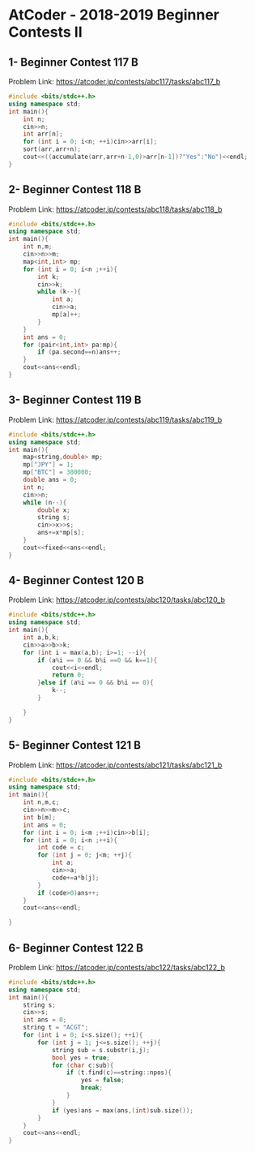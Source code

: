 # AtCoder - 2018-2019 Beginner Contests II
## 1-	Beginner Contest 117 B
Problem Link:
https://atcoder.jp/contests/abc117/tasks/abc117_b
```cpp
#include <bits/stdc++.h>
using namespace std;
int main(){
    int n;
    cin>>n;
    int arr[n];
    for (int i = 0; i<n; ++i)cin>>arr[i];
    sort(arr,arr+n);
    cout<<((accumulate(arr,arr+n-1,0)>arr[n-1])?"Yes":"No")<<endl;
}
```
## 2- Beginner Contest 118 B
Problem Link:
https://atcoder.jp/contests/abc118/tasks/abc118_b
```cpp
#include <bits/stdc++.h>
using namespace std;
int main(){
    int n,m;
    cin>>n>>m;
    map<int,int> mp;
    for (int i = 0; i<n ;++i){
        int k;
        cin>>k;
        while (k--){
            int a;
            cin>>a;
            mp[a]++;
        }
    }
    int ans = 0;
    for (pair<int,int> pa:mp){
        if (pa.second==n)ans++;
    }
    cout<<ans<<endl;
}
```
## 3-	Beginner Contest 119 B
Problem Link:
https://atcoder.jp/contests/abc119/tasks/abc119_b
```cpp
#include <bits/stdc++.h>
using namespace std;
int main(){
    map<string,double> mp;
    mp["JPY"] = 1;
    mp["BTC"] = 380000;
    double ans = 0;
    int n;
    cin>>n;
    while (n--){
        double x;
        string s;
        cin>>x>>s;
        ans+=x*mp[s];
    }
    cout<<fixed<<ans<<endl;
}
```
## 4- Beginner Contest 120 B
Problem Link:
https://atcoder.jp/contests/abc120/tasks/abc120_b
```cpp
#include <bits/stdc++.h>
using namespace std;
int main(){
    int a,b,k;
    cin>>a>>b>>k;
    for (int i = max(a,b); i>=1; --i){
        if (a%i == 0 && b%i ==0 && k==1){
            cout<<i<<endl;
            return 0;
        }else if (a%i == 0 && b%i == 0){
            k--;
        }

    }
}
```
## 5- Beginner Contest 121 B
Problem Link:
https://atcoder.jp/contests/abc121/tasks/abc121_b
```cpp
#include <bits/stdc++.h>
using namespace std;
int main(){
    int n,m,c;
    cin>>n>>m>>c;
    int b[m];
    int ans = 0;
    for (int i = 0; i<m ;++i)cin>>b[i];
    for (int i = 0; i<n ;++i){
        int code = c;
        for (int j = 0; j<m; ++j){
            int a;
            cin>>a;
            code+=a*b[j];
        }
        if (code>0)ans++;
    }
    cout<<ans<<endl;

}
```
## 6- Beginner Contest 122 B
Problem Link:
https://atcoder.jp/contests/abc122/tasks/abc122_b
```cpp
#include <bits/stdc++.h>
using namespace std;
int main(){
    string s;
    cin>>s;
    int ans = 0;
    string t = "ACGT";
    for (int i = 0; i<s.size(); ++i){
        for (int j = 1; j<=s.size(); ++j){
            string sub = s.substr(i,j);
            bool yes = true;
            for (char c:sub){
                if (t.find(c)==string::npos){
                    yes = false;
                    break;
                }
            }
            if (yes)ans = max(ans,(int)sub.size());
        }
    }
    cout<<ans<<endl;
}
```
